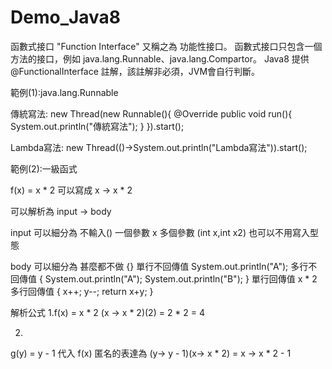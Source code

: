 # Demo_Java8

函數式接口 "Function Interface" 又稱之為 功能性接口。
函數式接口只包含一個方法的接口，例如 java.lang.Runnable、java.lang.Compartor。
Java8 提供 @FunctionalInterface 註解，該註解非必須，JVM會自行判斷。

範例(1):java.lang.Runnable

傳統寫法:
new Thread(new Runnable(){
	@Override 
	public void run(){
		System.out.println("傳統寫法");
	}
}).start();

Lambda寫法:
new Thread(()->System.out.println("Lambda寫法")).start();

範例(2):一級函式

f(x) = x * 2 
可以寫成
x -> x * 2

可以解析為
input -> body

input 可以細分為
不輸入()
一個參數 x 
多個參數 (int x,int x2) 也可以不用寫入型態

body 可以細分為
甚麼都不做 {}
單行不回傳值 System.out.println("A");
多行不回傳值 
{
	System.out.println("A");
	System.out.println("B");
}
單行回傳值 x * 2
多行回傳值
{ 
	x++;
	y--; 
	return x+y; 
}

解析公式
1.f(x) = x * 2
(x -> x * 2)(2)
= 2 * 2
= 4

2.
g(y) = y - 1 代入 f(x) 匿名的表達為
(y-> y - 1)(x-> x * 2)
= x -> x * 2 - 1






  
  
